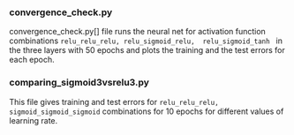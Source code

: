 ### convergence_check.py

convergence_check.py[] file runs the neural net for activation function combinations ```relu_relu_relu, relu_sigmoid_relu, 
relu_sigmoid_tanh ``` in the three layers with 50 epochs and plots the training and the test errors for each epoch.

### comparing_sigmoid3vsrelu3.py

This file gives training and test errors for ``` relu_relu_relu, sigmoid_sigmoid_sigmoid ``` combinations for 10 epochs for
different values of learning rate. 


